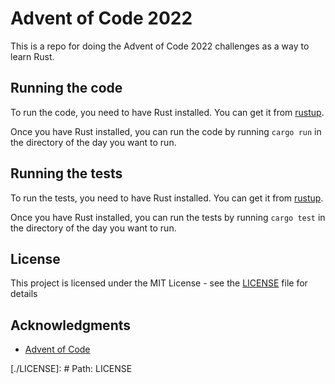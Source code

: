 <!-- Writte a short readme that shays this is a repo for doing the Advent of Code 2022 challenges as a way to learn Rust -->

# Advent of Code 2022

This is a repo for doing the Advent of Code 2022 challenges as a way to learn Rust.

## Running the code

To run the code, you need to have Rust installed. You can get it from [rustup](https://rustup.rs/).

Once you have Rust installed, you can run the code by running `cargo run` in the directory of the day you want to run.

## Running the tests

To run the tests, you need to have Rust installed. You can get it from [rustup](https://rustup.rs/).

Once you have Rust installed, you can run the tests by running `cargo test` in the directory of the day you want to run.

## License

This project is licensed under the MIT License - see the [LICENSE](LICENSE) file for details

## Acknowledgments

- [Advent of Code](https://adventofcode.com/)

[./LICENSE]: # Path: LICENSE
